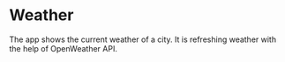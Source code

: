 # Weather
The app shows the current weather of a city. It is refreshing weather with the help of OpenWeather API.
